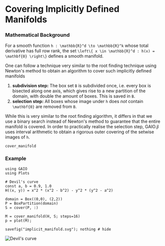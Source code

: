 # Covering Implicitly Defined Manifolds

### Mathematical Background

For a smooth function ``h : \mathbb{R}^d \to \mathbb{R}^k`` whose total derivative has full row rank, the set ``\left\{ x \in \mathbb{R}^d : h(x) = \mathbf{0} \right\}`` defines a smooth manifold. 

One can follow a technique very similar to the root finding technique using Newton's method to obtain an algorithm to cover such implicitly defined manifolds
1. **subdivision step:** The box set `B` is subdivided once, i.e. every box is bisected along one axis, which gives rise to a new partition of the domain, with double the amount of boxes. This is saved in `B`. 
2. **selection step:** All boxes whose image under `h` does _not_ contain ``\mathbf{0}`` are removed from `B`. 

While this is very similar to the root finding algorithm, it differs in that we use a binary search instead of Newton's method to guarantee that the entire manifold is covered. In order to practically realise the selection step, GAIO.jl uses interval arithmetic to obtain a rigorous outer covering of the setwise images of ``h``. 

```@docs; canonical=false
cover_manifold
```

### Example

```@example 1
using GAIO
using Plots

# Devil's curve
const a, b = 0.9, 1.0
H((x, y)) = x^2 * (x^2 - b^2) - y^2 * (y^2 - a^2)

domain = Box((0,0), (2,2))
P = BoxPartition(domain)
S = cover(P, :)

M = cover_manifold(H, S; steps=16)
p = plot(M);

savefig("implicit_manifold.svg"); nothing # hide
```

![Devil's curve](implicit_manifold.svg)
